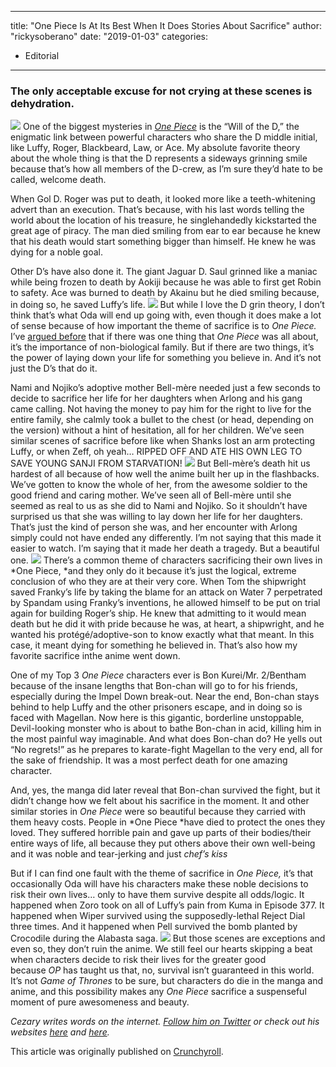 
---
title: "One Piece Is At Its Best When It Does Stories About Sacrifice"
author: "rickysoberano"
date: "2019-01-03"
categories:
- Editorial
---

### The only acceptable excuse for not crying at these scenes is dehydration.
![](/wp-content/uploads/2019/03/fba4bfe9c7d9e7c4077a640f0a0bffde1551075951_full.png?w=1170&#038;ssl=1)
One of the biggest mysteries in *[One Piece](https://vrv.co/series/GRMG8ZQZR/One-Piece)* is the “Will of the D,” the enigmatic link between powerful characters who share the D middle initial, like Luffy, Roger, Blackbeard, Law, or Ace. My absolute favorite theory about the whole thing is that the D represents a sideways grinning smile because that’s how all members of the D-crew, as I’m sure they’d hate to be called, welcome death.

When Gol D. Roger was put to death, it looked more like a teeth-whitening advert than an execution. That’s because, with his last words telling the world about the location of his treasure, he singlehandedly kickstarted the great age of piracy. The man died smiling from ear to ear because he knew that his death would start something bigger than himself. He knew he was dying for a noble goal.

Other D’s have also done it. The giant Jaguar D. Saul grinned like a maniac while being frozen to death by Aokiji because he was able to first get Robin to safety. Ace was burned to death by Akainu but he died smiling because, in doing so, he saved Luffy’s life.
![](/wp-content/uploads/2019/03/c201638c7963f36b50acb557300f8cee1551075909_full.png?w=1170&#038;ssl=1)
But while I love the D grin theory, I don’t think that’s what Oda will end up going with, even though it does make a lot of sense because of how important the theme of sacrifice is to *One Piece.* I&#8217;ve [argued before](https://www.crunchyroll.com/anime-feature/2019/02/02-1/rob-lucci-is-still-the-best-one-piece-villain) that if there was one thing that *One Piece* was all about, it’s the importance of non-biological family. But if there are two things, it’s the power of laying down your life for something you believe in. And it’s not just the D’s that do it.

Nami and Nojiko’s adoptive mother Bell-mère needed just a few seconds to decide to sacrifice her life for her daughters when Arlong and his gang came calling. Not having the money to pay him for the right to live for the entire family, she calmly took a bullet to the chest (or head, depending on the version) without a hint of hesitation, all for her children. We’ve seen similar scenes of sacrifice before like when Shanks lost an arm protecting Luffy, or when Zeff, oh yeah… RIPPED OFF AND ATE HIS OWN LEG TO SAVE YOUNG SANJI FROM STARVATION!
![](/wp-content/uploads/2019/03/4fab154c7953c4cacfc09b45cae553f81551075934_full.png?w=1170&#038;ssl=1)
But Bell-mère’s death hit us hardest of all because of how well the anime built her up in the flashbacks. We’ve gotten to know the whole of her, from the awesome soldier to the good friend and caring mother. We’ve seen all of Bell-mère until she seemed as real to us as she did to Nami and Nojiko. So it shouldn’t have surprised us that she was willing to lay down her life for her daughters. That’s just the kind of person she was, and her encounter with Arlong simply could not have ended any differently. I’m not saying that this made it easier to watch. I’m saying that it made her death a tragedy. But a beautiful one.
![](/wp-content/uploads/2019/03/bc14e62b99a53821e75d79cbcb85520d1551254387_full.png?w=1170&#038;ssl=1)
There’s a common theme of characters sacrificing their own lives in *One Piece, *and they only do it because it’s just the logical, extreme conclusion of who they are at their very core. When Tom the shipwright saved Franky’s life by taking the blame for an attack on Water 7 perpetrated by Spandam using Franky’s inventions, he allowed himself to be put on trial again for building Roger’s ship. He knew that admitting to it would mean death but he did it with pride because he was, at heart, a shipwright, and he wanted his protégé/adoptive-son to know exactly what that meant. In this case, it meant dying for something he believed in. That’s also how my favorite sacrifice inthe anime went down.

One of my Top 3 *One Piece* characters ever is Bon Kurei/Mr. 2/Bentham because of the insane lengths that Bon-chan will go to for his friends, especially during the Impel Down break-out. Near the end, Bon-chan stays behind to help Luffy and the other prisoners escape, and in doing so is faced with Magellan. Now here is this gigantic, borderline unstoppable, Devil-looking monster who is about to bathe Bon-chan in acid, killing him in the most painful way imaginable. And what does Bon-chan do? He yells out “No regrets!” as he prepares to karate-fight Magellan to the very end, all for the sake of friendship. It was a most perfect death for one amazing character.

And, yes, the manga did later reveal that Bon-chan survived the fight, but it didn’t change how we felt about his sacrifice in the moment. It and other similar stories in *One Piece* were so beautiful because they carried with them heavy costs. People in *One Piece *have died to protect the ones they loved. They suffered horrible pain and gave up parts of their bodies/their entire ways of life, all because they put others above their own well-being and it was noble and tear-jerking and just *chef’s kiss*

But if I can find one fault with the theme of sacrifice in *One Piece,* it’s that occasionally Oda will have his characters make these noble decisions to risk their own lives… only to have them survive despite all odds/logic. It happened when Zoro took on all of Luffy’s pain from Kuma in Episode 377. It happened when Wiper survived using the supposedly-lethal Reject Dial three times. And it happened when Pell survived the bomb planted by Crocodile during the Alabasta saga.
![](/wp-content/uploads/2019/03/5601adefd715e3ea7e1ff004085a7ce01551075989_full.png?w=1170&#038;ssl=1)
But those scenes are exceptions and even so, they don’t ruin the anime. We still feel our hearts skipping a beat when characters decide to risk their lives for the greater good because *OP* has taught us that, no, survival isn’t guaranteed in this world. It’s not *Game of Thrones* to be sure, but characters do die in the manga and anime, and this possibility makes any *One Piece* sacrifice a suspenseful moment of pure awesomeness and beauty.

*Cezary writes words on the internet. [Follow him on Twitter](https://twitter.com/ostrichson) or check out his websites [here](https://ostrich-report.com/) and [here](https://ostrichrun.com/).*

This article was originally published on [Crunchyroll](https://www.crunchyroll.com/anime-feature/2019/02/28/one-piece-is-at-its-best-when-it-does-stories-about-sacrifice).

